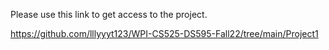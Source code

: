 Please use this link to get access to the project.

https://github.com/lllyyyt123/WPI-CS525-DS595-Fall22/tree/main/Project1
